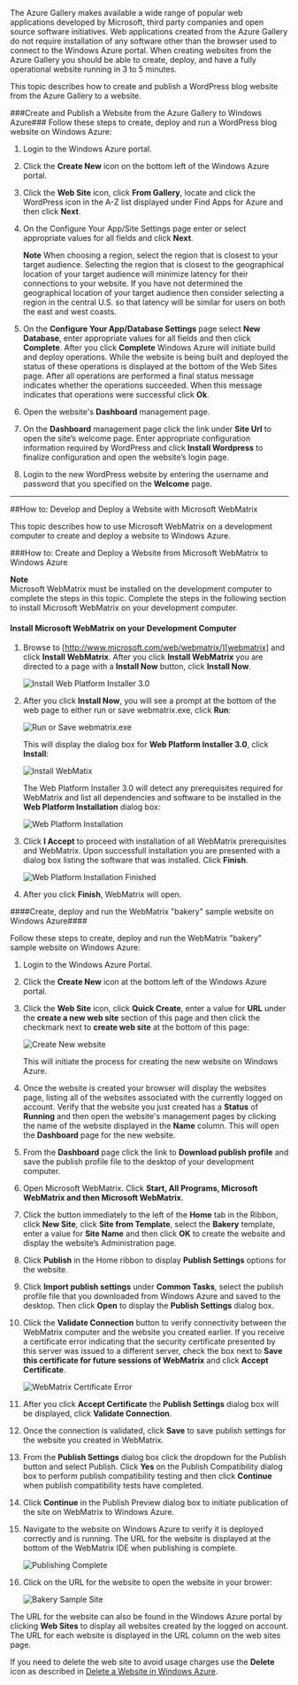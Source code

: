 The Azure Gallery makes available a wide range of popular web applications developed by Microsoft, third party companies and open source software initiatives. Web applications created from the Azure Gallery do not require installation of any software other than the browser used to connect to the Windows Azure portal. When creating websites from the Azure Gallery you should be able to create, deploy, and have a fully operational website running in 3 to 5 minutes.

This topic describes how to create and publish a WordPress blog website from the Azure Gallery to a website.

###Create and Publish a Website from the Azure Gallery to Windows Azure###
Follow these steps to create, deploy and run a WordPress blog website on Windows Azure:

1. Login to the Windows Azure portal.
2. Click the **Create New** icon on the bottom left of the Windows Azure portal.
3. Click the **Web Site** icon, click **From Gallery**, locate and click the WordPress icon in the A-Z list displayed under Find Apps for Azure and then click **Next**.
4. On the Configure Your App/Site Settings page enter or select appropriate values for all fields and click **Next**.

	**Note**
	When choosing a region, select the region that is closest to your target audience. Selecting the region that is closest to the geographical location of your target audience will minimize latency for their connections to your website. If you have not determined the geographical location of your target audience then consider selecting a region in the central U.S. so that latency will be similar for users on both the east and west coasts.
5. On the **Configure Your App/Database Settings** page select **New Database**, enter appropriate values for all fields and then click **Complete**. After you click **Complete** Windows Azure will initiate build and deploy operations. While the website is being built and deployed the status of these operations is displayed at the bottom of the Web Sites page. After all operations are performed a final status message indicates whether the operations succeeded. When this message indicates that operations were successful click **Ok**.
6. Open the website's **Dashboard** management page.
7. On the **Dashboard** management page click the link under **Site Url** to open the site’s welcome page. Enter appropriate configuration information required by WordPress and click **Install Wordpress** to finalize configuration and open the website’s login page.
8. Login to the new WordPress website by entering the username and password that you specified on the **Welcome** page.

--------------------------------------------------------------------------------

##<a name="howtodevdepwebmatrix"></a>How to: Develop and Deploy a Website with Microsoft WebMatrix

This topic describes how to use Microsoft WebMatrix on a development computer to create and deploy a website to Windows Azure.

###<a name="howtocreateanddeployfromwebmatrix"></a>How to: Create and Deploy a Website from Microsoft WebMatrix to Windows Azure

**Note**<br>
Microsoft WebMatrix must be installed on the development computer to complete the steps in this topic. Complete the steps in the following section to install Microsoft WebMatrix on your development computer.

<h4 id="installwebmatrix">Install Microsoft WebMatrix on your Development Computer</h4>

1. Browse to [http://www.microsoft.com/web/webmatrix/][webmatrix] and click **Install WebMatrix**.  After you click **Install WebMatrix** you are directed to a page with a **Install Now** button, click **Install Now**.

	![Install Web Platform Installer 3.0][installwebplat3]

2. After you click **Install Now**,  you will see a prompt at the bottom of the web page to either run or save webmatrix.exe, click **Run**:

	![Run or Save webmatrix.exe][runorsavewebmatrix]

	This will display the dialog box for **Web Platform Installer 3.0**, click **Install**:

	![Install WebMatix][installwebmatrix]

	The Web Platform Installer 3.0 will detect any prerequisites required  for WebMatrix and list all dependencies and software to be installed in the **Web Platform Installation** dialog box:

	![Web Platform Installation][webplatinstall]

3. Click **I Accept** to proceed with installation of all WebMatrix prerequisites and WebMatrix. Upon successfull installation you are presented with a dialog box listing the software that was installed. Click **Finish**.

	![Web Platform Installation Finished][webplatdone]

4. After you click **Finish**, WebMatrix will open. 

####Create, deploy and run the WebMatrix "bakery" sample website on Windows Azure####

Follow these steps to create, deploy and run the  WebMatrix "bakery" sample website on Windows Azure:

1. Login to the Windows Azure Portal.
2. Click the **Create New** icon at the bottom left of the Windows Azure portal.
3. Click the **Web Site** icon, click **Quick Create**, enter a value for **URL** under the **create a new web site** section of this page and then click the checkmark next to **create web site**	at the bottom of this page:

	![Create New website][createnewsite]	

	This will initiate the process for creating the new website on Windows Azure.
4. Once the website is created your browser will display the websites page, listing all of the websites associated with the currently logged on account. Verify that the website you just created has a **Status** of **Running** and then open the website's management pages by clicking the name of the website displayed in the **Name** column. This will open the **Dashboard** page for the new website.
5. From the **Dashboard** page click the link to **Download publish profile** and save the publish profile file to the desktop of your development computer.
6. Open Microsoft WebMatrix. Click **Start, All Programs, Microsoft WebMatrix and then Microsoft WebMatrix**.
7. Click the button immediately to the left of the **Home** tab in the Ribbon, click **New Site**, click **Site from Template**, select the **Bakery** template, enter a value for **Site Name** and then click **OK** to create the website and display the website’s Administration page.
8. Click  **Publish** in the Home ribbon to display **Publish Settings** options for the website.
9. Click  **Import publish settings** under **Common Tasks**, select the publish profile file that you downloaded from Windows Azure and saved to the desktop. Then click **Open** to display the **Publish Settings** dialog box. 
10. Click the **Validate Connection** button to verify connectivity between the WebMatrix computer and the website you created earlier. If you receive a certificate error indicating that the security certificate presented by this server was issued to a different server, check the box next to **Save this certificate for future sessions of WebMatrix** and click **Accept Certificate**.

	![WebMatrix Certificate Error][webmatrixcerterror]
11. After you click **Accept Certificate** the **Publish Settings** dialog box will be displayed, click **Validate Connection**.
12. Once the connection is validated, click **Save** to save publish settings for the website you created in WebMatrix.
13. From the **Publish Settings** dialog box click the dropdown for the Publish button and select Publish. Click **Yes** on the Publish Compatibility dialog box to perform publish compatibility testing and then click **Continue** when publish compatibility tests have completed.
14. Click **Continue** in the Publish Preview dialog box to initiate publication of the site on WebMatrix to Windows Azure.
15. Navigate to the website on Windows Azure to verify it is deployed correctly and is running. The URL for the website is displayed at the bottom of the WebMatrix IDE when publishing is complete. 

	![Publishing Complete][publishcomplete]

16. Click on the URL for the website to open the website in your brower:

	![Bakery Sample Site][bakerysample]

The URL for the website can also be found in the Windows Azure portal by clicking **Web Sites** to display all websites created by the logged on account. The URL for each website is displayed in the URL column on the web sites page.

If you need to delete the web site to avoid usage charges use the **Delete** icon as described in [Delete a Website in Windows Azure](#deleteawebsite).


[installwebplat3]: ..\Media\howtoWebPI3installer.png
[runorsavewebmatrix]: ..\Media\howtorunorsavewebmatrix.png
[installwebmatrix]: ..\Media\howtoinstallwebmatrix.png
[webplatinstall]: ..\Media\howtowebplatforminstallation.png
[webplatdone]: ..\Media\howtofinish.png
[createnewsite]: ..\Media\howtocreatenewsite.png
[webmatrixcerterror]: ..\Media\howtocertificateerror.png
[publishcomplete]: ..\Media\howtopublished.png
[bakerysample]: ..\Media\howtobakerysamplesite.png